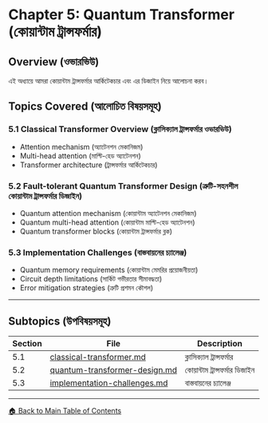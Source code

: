 # Chapter 5: Quantum Transformer (কোয়ান্টাম ট্রান্সফর্মার)

## Overview (ওভারভিউ)

এই অধ্যায়ে আমরা কোয়ান্টাম ট্রান্সফর্মার আর্কিটেকচার এবং এর ডিজাইন নিয়ে আলোচনা করব।

## Topics Covered (আলোচিত বিষয়সমূহ)

### 5.1 Classical Transformer Overview (ক্লাসিক্যাল ট্রান্সফর্মার ওভারভিউ)
- Attention mechanism (অ্যাটেনশন মেকানিজম)
- Multi-head attention (মাল্টি-হেড অ্যাটেনশন)
- Transformer architecture (ট্রান্সফর্মার আর্কিটেকচার)

### 5.2 Fault-tolerant Quantum Transformer Design (ত্রুটি-সহনশীল কোয়ান্টাম ট্রান্সফর্মার ডিজাইন)
- Quantum attention mechanism (কোয়ান্টাম অ্যাটেনশন মেকানিজম)
- Quantum multi-head attention (কোয়ান্টাম মাল্টি-হেড অ্যাটেনশন)
- Quantum transformer blocks (কোয়ান্টাম ট্রান্সফর্মার ব্লক)

### 5.3 Implementation Challenges (বাস্তবায়নের চ্যালেঞ্জ)
- Quantum memory requirements (কোয়ান্টাম মেমরির প্রয়োজনীয়তা)
- Circuit depth limitations (সার্কিট গভীরতার সীমাবদ্ধতা)
- Error mitigation strategies (ত্রুটি প্রশমন কৌশল)

---

## Subtopics (উপবিষয়সমূহ)

| Section | File | Description |
|---------|------|-------------|
| 5.1 | [classical-transformer.md](classical-transformer.md) | ক্লাসিক্যাল ট্রান্সফর্মার |
| 5.2 | [quantum-transformer-design.md](quantum-transformer-design.md) | কোয়ান্টাম ট্রান্সফর্মার ডিজাইন |
| 5.3 | [implementation-challenges.md](implementation-challenges.md) | বাস্তবায়নের চ্যালেঞ্জ |

---

[🏠 Back to Main Table of Contents](../../README.md)
